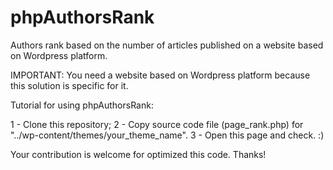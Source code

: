 # phpAuthorsRank
Authors rank based on the number of articles published on a website based on Wordpress platform.

IMPORTANT: You need a website based on Wordpress platform because this solution is specific for it.

Tutorial for using phpAuthorsRank:

1 - Clone this repository;
2 - Copy source code file (page_rank.php) for "../wp-content/themes/your_theme_name".
3 - Open this page and check.
:)

Your contribution is welcome for optimized this code.
Thanks!
